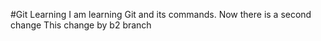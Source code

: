 #Git Learning
I am learning Git and its commands.
Now there is a second change
This change by b2 branch